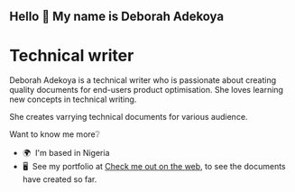Hello 👋 My name is Deborah Adekoya
------------------------------------
Technical writer
===============================

Deborah Adekoya is a technical writer who is passionate about creating quality documents for end-users product optimisation. She loves learning new concepts in technical writing.

She creates varrying technical documents for various audience.

Want to know me more❔
* 🌍  I'm based in Nigeria
* 🖥️  See my portfolio at [Check me out on the web](http://https://deborahadekoya.disha.page/), to see the documents have created so far.


<!--
**Debilami/Debilami** is a ✨ _special_ ✨ repository because its `README.md` (this file) appears on your GitHub profile.

Here are some ideas to get you started:

- 🔭 I’m currently working on ...
- 🌱 I’m currently learning ...
- 👯 I’m looking to collaborate on ...
- 🤔 I’m looking for help with ...
- 💬 Ask me about ...
- 📫 How to reach me: ...
- 😄 Pronouns: ...
- ⚡ Fun fact: ...
-->
